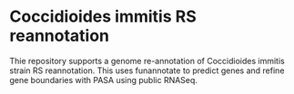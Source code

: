 # Coccidioides immitis RS reannotation
Thie repository supports a genome re-annotation of Coccidioides immitis strain RS reannotation. This uses funannotate to predict genes and refine gene boundaries with PASA using public RNASeq.
